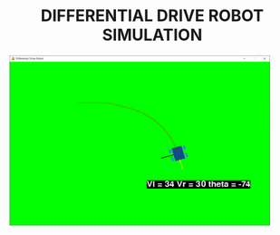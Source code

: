 <div align="center">

  <h1 align="center">DIFFERENTIAL DRIVE ROBOT SIMULATION</h1>

</div>

<p align="left">
  <img width="460" height="300" src="images/pien.PNG">
</p>
